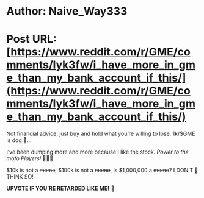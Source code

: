 # Author: Naive_Way333
# Post URL: [https://www.reddit.com/r/GME/comments/lyk3fw/i_have_more_in_gme_than_my_bank_account_if_this/](https://www.reddit.com/r/GME/comments/lyk3fw/i_have_more_in_gme_than_my_bank_account_if_this/)


Not financial advice, just buy and hold what you’re willing to lose. 1k/$GME is dog 💩... 

I’ve been dumping more and more because I like the stock. *Power to the mofo Players!* 💎🤲🚀

$10k is not a ~~meme~~, $100k is not a ~~meme~~, is $1,000,000 a ~~meme~~? I DON’T 🤬 THINK SO! 

**UPVOTE IF YOU’RE RETARDED LIKE ME!** 🤤